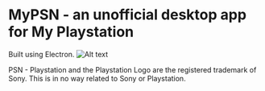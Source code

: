 # MyPSN - an unofficial desktop app for My Playstation

Built using Electron.
![Alt text](https://i.imgur.com/4aZmm4J.gifve "App Gif")


PSN - Playstation and the Playstation Logo are the registered trademark of Sony.
This is in no way related to Sony or Playstation.
